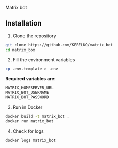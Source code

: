 Matrix bot

## Installation

1. Clone the repository
```bash
git clone https://github.com/KERELKO/matrix_bot
cd matrix_box
```
2. Fill the environment variables
```bash
cp .env.template > .env
```
__Required variables are:__
```bash
MATRIX_HOMESERVER_URL
MATRIX_BOT_USERNAME
MATRIX_BOT_PASSWORD
```

3. Run in Docker
```bash
docker build -t matrix_bot .
docker run matrix_bot
```
4. Check for logs
```bash
docker logs matrix_bot
```
